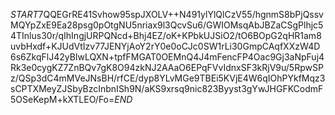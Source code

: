 $START$7QQEGrRE41Svhow95spJXOLV++N491ylYlQlCzV55/hgnmS8bPjQssvMQYpZxE9Ea28psg0pOtgNU5nriax9l3QcvSu6/GWIOMsqAbJBZaCSgPlhjc54TInlus30r/qIhIngjURPQNcd+Bhj4EZ/oK+KPbkUJSiO2/tO6BOpG2qHR1am8uvbHxdf+KJUdVtIzv77JENYjAoY2rY0e0oCJc0SW1rLi30GmpCAqfXXzW4D6s6ZkqFlJ42yBIwLQXN+tpfFMGAT0OEMnQ4J4mFencFP4Oac9Gj3aNpFuj4Rk3e0cygKZ7ZnBQv7gK8O94zkNJ2AAaO6EPqFVvIdnxSF3kRjV9u/5RpwSPz/QSp3dC4mMVeJNsBH/rfCE/dyp8YLvMGe9TBEi5KVjE4W6qIOhPYkfMqz3sCPTXMeyZJSbyBzcInbnISh9N/aKS9xrsq9nic823Byyst3gYwJHGFKCodmF5OSeKepM+kXTLEO/Fo=$END$